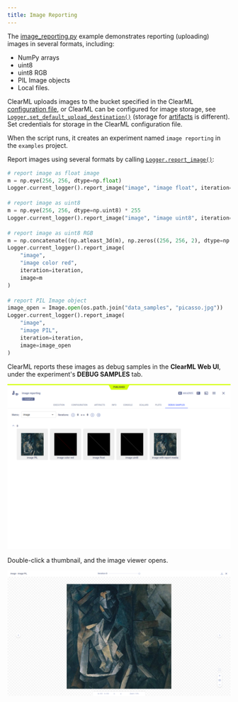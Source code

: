```yaml
---
title: Image Reporting
---
```


The [image_reporting.py](https://github.com/allegroai/clearml/blob/master/examples/reporting/image_reporting.py) example 
demonstrates reporting (uploading) images in several formats, including: 
* NumPy arrays
* uint8
* uint8 RGB
* PIL Image objects
* Local files. 

ClearML uploads images to the bucket specified in the ClearML [configuration file](../../configs/clearml_conf.md), 
or ClearML can be configured for image storage, see [`Logger.set_default_upload_destination()`](../../references/sdk/logger.md#set_default_upload_destination) 
(storage for [artifacts](../../clearml_sdk/task_sdk.md#setting-upload-destination) is different). Set credentials for 
storage in the ClearML configuration file.

When the script runs, it creates an experiment named `image reporting` in the `examples` project.

Report images using several formats by calling [`Logger.report_image()`](../../references/sdk/logger.md#report_image):

```python
# report image as float image
m = np.eye(256, 256, dtype=np.float)
Logger.current_logger().report_image("image", "image float", iteration=iteration, image=m)
        
# report image as uint8
m = np.eye(256, 256, dtype=np.uint8) * 255
Logger.current_logger().report_image("image", "image uint8", iteration=iteration, image=m)
        
# report image as uint8 RGB
m = np.concatenate((np.atleast_3d(m), np.zeros((256, 256, 2), dtype=np.uint8)), axis=2)
Logger.current_logger().report_image(
    "image", 
    "image color red", 
    iteration=iteration, 
    image=m
)
        
# report PIL Image object
image_open = Image.open(os.path.join("data_samples", "picasso.jpg"))
Logger.current_logger().report_image(
    "image", 
    "image PIL", 
    iteration=iteration, 
    image=image_open
)
```

ClearML reports these images as debug samples in the **ClearML Web UI**, under the experiment's
**DEBUG SAMPLES** tab. 

![image](../../img/examples_reporting_07.png)

Double-click a thumbnail, and the image viewer opens.

![image](../../img/examples_reporting_07a.png)